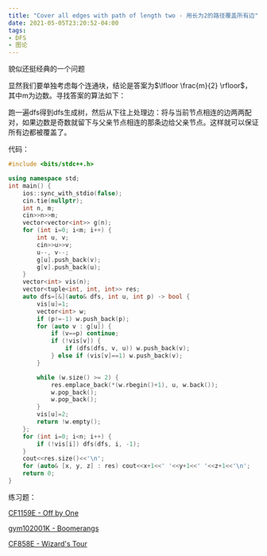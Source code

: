 ```yaml
---
title: "Cover all edges with path of length two - 用长为2的路径覆盖所有边"
date: 2021-05-05T23:20:52-04:00
tags:
- DFS
- 图论
---
```

貌似还挺经典的一个问题
<!--more-->
显然我们要单独考虑每个连通块，结论是答案为$\lfloor \frac{m}{2} \rfloor$，其中m为边数。寻找答案的算法如下：

跑一遍dfs得到dfs生成树，然后从下往上处理边：将与当前节点相连的边两两配对，如果边数是奇数就留下与父亲节点相连的那条边给父亲节点。这样就可以保证所有边都被覆盖了。

代码：
```cpp
#include <bits/stdc++.h>

using namespace std;
int main() {
    ios::sync_with_stdio(false);
    cin.tie(nullptr);
    int n, m;
    cin>>n>>m;
    vector<vector<int>> g(n);
    for (int i=0; i<m; i++) {
        int u, v;
        cin>>u>>v;
        u--, v--;
        g[u].push_back(v);
        g[v].push_back(u);
    }
    vector<int> vis(n);
    vector<tuple<int, int, int>> res;
    auto dfs=[&](auto& dfs, int u, int p) -> bool {
        vis[u]=1;
        vector<int> w;
        if (p!=-1) w.push_back(p);
        for (auto v : g[u]) {
            if (v==p) continue;
            if (!vis[v]) {
                if (dfs(dfs, v, u)) w.push_back(v);
            } else if (vis[v]==1) w.push_back(v);
        }

        while (w.size() >= 2) {
            res.emplace_back(*(w.rbegin()+1), u, w.back());
            w.pop_back();
            w.pop_back();
        }
        vis[u]=2;
        return !w.empty();
    };
    for (int i=0; i<n; i++) {
        if (!vis[i]) dfs(dfs, i, -1);
    }
    cout<<res.size()<<'\n';
    for (auto& [x, y, z] : res) cout<<x+1<<' '<<y+1<<' '<<z+1<<'\n';
    return 0;
}
```

练习题：

[CF1159E - Off by One](https://codeforces.com/contest/1519/problem/E)

[gym102001K - Boomerangs](https://codeforces.com/gym/102001/problem/K)

[CF858E - Wizard's Tour](https://codeforces.com/contest/858/problem/F)
